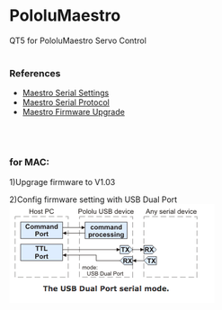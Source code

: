 # PololuMaestro
QT5 for PololuMaestro Servo Control
  <br/>
  <br/>
  
  
### References
  - [Maestro Serial Settings](https://www.pololu.com/docs/0J40/5.a)
  - [Maestro Serial Protocol](https://www.pololu.com/docs/0J40/5.c)
  - [Maestro Firmware Upgrade](https://www.pololu.com/docs/0J40/4.f)
  <br/>
  <br/>
  
### for MAC:
1)Upgrage firmware to V1.03<br/>
  
2)Config firmware setting with USB Dual Port<br/>
![DualPort](images/PololuUSBDualPort.png)



